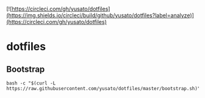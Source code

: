 [![https://circleci.com/gh/yusato/dotfiles](https://img.shields.io/circleci/build/github/yusato/dotfiles?label=analyze)](https://circleci.com/gh/yusato/dotfiles)

# dotfiles

## Bootstrap

```
bash -c "$(curl -L https://raw.githubusercontent.com/yusato/dotfiles/master/bootstrap.sh)"
```
